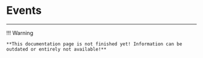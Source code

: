 # Events

---

!!! Warning

    **This documentation page is not finished yet! Information can be outdated or entirely not available!**
